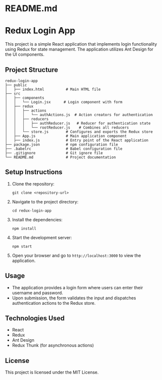 # README.md

# Redux Login App

This project is a simple React application that implements login functionality using Redux for state management. The application utilizes Ant Design for the UI components.

## Project Structure

```
redux-login-app
├── public
│   ├── index.html          # Main HTML file
├── src
│   ├── components
│   │   └── Login.jsx      # Login component with form
│   ├── redux
│   │   ├── actions
│   │   │   └── authActions.js  # Action creators for authentication
│   │   ├── reducers
│   │   │   ├── authReducer.js   # Reducer for authentication state
│   │   │   └── rootReducer.js    # Combines all reducers
│   │   └── store.js        # Configures and exports the Redux store
│   ├── App.js              # Main application component
│   ├── index.js            # Entry point of the React application
├── package.json            # npm configuration file
├── .babelrc                # Babel configuration file
├── .gitignore              # Git ignore file
└── README.md               # Project documentation
```

## Setup Instructions

1. Clone the repository:
   ```
   git clone <repository-url>
   ```

2. Navigate to the project directory:
   ```
   cd redux-login-app
   ```

3. Install the dependencies:
   ```
   npm install
   ```

4. Start the development server:
   ```
   npm start
   ```

5. Open your browser and go to `http://localhost:3000` to view the application.

## Usage

- The application provides a login form where users can enter their username and password.
- Upon submission, the form validates the input and dispatches authentication actions to the Redux store.

## Technologies Used

- React
- Redux
- Ant Design
- Redux Thunk (for asynchronous actions)

## License

This project is licensed under the MIT License.